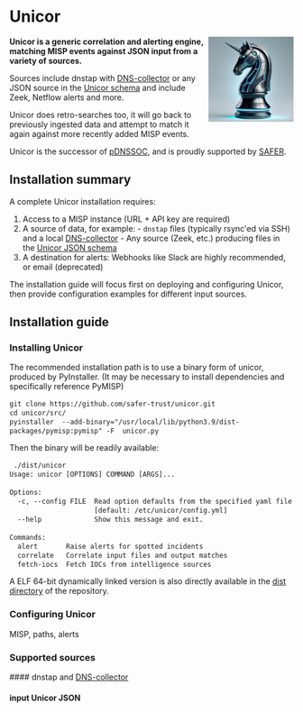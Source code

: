 # Unicor

<picture>
  <img src="unicor.png" alt="Unicor logo" width="30%" align="right">
</picture>


**Unicor is a generic correlation and alerting engine, matching MISP events against JSON input from a variety of sources.**

Sources include dnstap with [DNS-collector](https://github.com/dmachard/DNS-collector) or any JSON source in the [Unicor schema](#unicor-json-schema) and include Zeek, Netflow alerts and more.

Unicor does retro-searches too, it will go back to previously ingested data and attempt to match it again against more recently added MISP events.

Unicor is the successor of [pDNSSOC](https://github.com/safer-trust/pdnssoc-cli), and is proudly supported by [SAFER](https://safer-trust.org).

## Installation summary

A complete Unicor installation requires:
  1. Access to a MISP instance (URL + API key are required)
  2. A source of data, for example:
    - `dnstap` files (typically rsync'ed via SSH) and a local [DNS-collector](https://github.com/dmachard/DNS-collector)
    - Any source (Zeek, etc.) producing files in the [Unicor JSON schema](#unicor-json-schema)
  3. A destination for alerts: Webhooks like Slack are highly recommended, or email (deprecated)

The installation guide will focus first on deploying and configuring Unicor, then provide configuration examples for different input sources.

###

## Installation guide

### Installing Unicor
    
The recommended installation path is to use a binary form of unicor, produced by PyInstaller.
(It may be necessary to install dependencies and specifically reference PyMISP)
```
git clone https://github.com/safer-trust/unicor.git
cd unicor/src/
pyinstaller  --add-binary="/usr/local/lib/python3.9/dist-packages/pymisp:pymisp" -F  unicor.py
```
Then the binary will be readily available:
```
 ./dist/unicor 
Usage: unicor [OPTIONS] COMMAND [ARGS]...

Options:
  -c, --config FILE  Read option defaults from the specified yaml file
                     [default: /etc/unicor/config.yml]
  --help             Show this message and exit.

Commands:
  alert       Raise alerts for spotted incidents
  correlate   Correlate input files and output matches
  fetch-iocs  Fetch IOCs from intelligence sources
```

A ELF 64-bit dynamically linked version is also directly available in the [dist directory](https://github.com/safer-trust/unicor/tree/main/src/dist) of the repository.

### Configuring Unicor

MISP, paths, alerts

### Supported sources

#### dnstap and [DNS-collector](https://github.com/dmachard/DNS-collector)

<a name="unicor-json-schema"></a>
#### input Unicor JSON 
